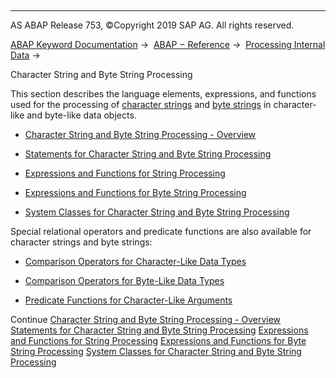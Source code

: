   

* * *

AS ABAP Release 753, ©Copyright 2019 SAP AG. All rights reserved.

[ABAP Keyword Documentation](javascript:call_link\('abenabap.htm'\)) →  [ABAP − Reference](javascript:call_link\('abenabap_reference.htm'\)) →  [Processing Internal Data](javascript:call_link\('abenabap_data_working.htm'\)) → 

Character String and Byte String Processing

This section describes the language elements, expressions, and functions used for the processing of [character strings](javascript:call_link\('abencharacter_string_1_glosry.htm'\) "Glossary Entry") and [byte strings](javascript:call_link\('abenbyte_chain_glosry.htm'\) "Glossary Entry") in character-like and byte-like data objects.

-   [Character String and Byte String Processing - Overview](javascript:call_link\('abenstring_processing_oview.htm'\))

-   [Statements for Character String and Byte String Processing](javascript:call_link\('abenstring_processing_statements.htm'\))

-   [Expressions and Functions for String Processing](javascript:call_link\('abenstring_processing_expr_func.htm'\))

-   [Expressions and Functions for Byte String Processing](javascript:call_link\('abenbyte_processing_expr_func.htm'\))

-   [System Classes for Character String and Byte String Processing](javascript:call_link\('abencl_abap_string_utilities.htm'\))

Special relational operators and predicate functions are also available for character strings and byte strings:

-   [Comparison Operators for Character-Like Data Types](javascript:call_link\('abenlogexp_strings.htm'\))

-   [Comparison Operators for Byte-Like Data Types](javascript:call_link\('abenlogexp_bytes.htm'\))

-   [Predicate Functions for Character-Like Arguments](javascript:call_link\('abenpredicate_functions_strgs.htm'\))

Continue
[Character String and Byte String Processing - Overview](javascript:call_link\('abenstring_processing_oview.htm'\))
[Statements for Character String and Byte String Processing](javascript:call_link\('abenstring_processing_statements.htm'\))
[Expressions and Functions for String Processing](javascript:call_link\('abenstring_processing_expr_func.htm'\))
[Expressions and Functions for Byte String Processing](javascript:call_link\('abenbyte_processing_expr_func.htm'\))
[System Classes for Character String and Byte String Processing](javascript:call_link\('abencl_abap_string_utilities.htm'\))